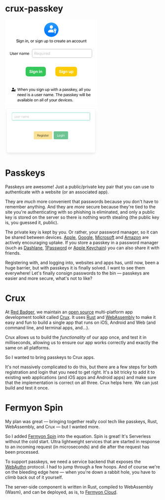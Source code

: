 # crux-passkey

<div>
  <img src="./docs/iOS.png" width="300" alt="Crux Passkey on iPhone" />
  <img src="./docs/web.png" width="300" alt="Crux Passkey on web" style="vertical-align: top;" />
</div>

# Passkeys

Passkeys are awesome! Just a public/private key pair that you can use to
authenticate with a website (or an associated app).

They are _much_ more convenient that passwords because you don't have to
remember anything. And they are _more_ secure because they're tied to the site
you're authenticating with so phishing is eliminated, and only a public key is
stored on the server so there is nothing worth stealing (the public key is, you
guessed it, public).

The private key is kept by you. Or rather, your password manager, so it can be
shared between devices.
[Apple](https://support.apple.com/en-gb/guide/iphone/iphf538ea8d0/ios),
[Google](https://blog.google/technology/safety-security/the-beginning-of-the-end-of-the-password/),
[Microsoft](https://support.microsoft.com/en-us/windows/passkeys-in-windows-301c8944-5ea2-452b-9886-97e4d2ef4422)
and
[Amazon](https://www.aboutamazon.com/news/retail/amazon-passwordless-sign-in-passkey)
are actively encouraging uptake. If you store a passkey in a password manager
(such as [Dashlane](https://www.dashlane.com/passkeys),
[1Password](https://1password.com/product/passkeys) or
[Apple Keychain](https://support.apple.com/en-gb/guide/iphone/iph82d6721b2/17.0/ios/17.0))
you can also share it with friends.

Registering with, and logging into, websites and apps has, until now, been a
huge barrier, but with passkeys it is finally solved. I want to see them
everywhere! Let's finally consign passwords to the bin — passkeys are easier and
more secure, what's not to like?

# Crux

At [Red Badger](https://red-badger.com/), we maintain an
[open source](https://github.com/redbadger/crux) multi-platform app development
toolkit called [Crux](https://red-badger.com/crux). It uses
[Rust](https://www.rust-lang.org/) and [WebAssembly](https://webassembly.org/)
to make it easy and fun to build a single app that runs on iOS, Android and Web
(and command line, and terminal apps, and...).

Crux allows us to build the _functionality_ of our app once, and test it in
milliseconds, allowing us to ensure our app works correctly and exactly the same
on all platforms.

So I wanted to bring passkeys to Crux apps.

It's not massively complicated to do this, but there are a few steps for both
registration and login that you need to get right. It's a bit tricky to add it
to existing web applications (and iOS apps and Android apps) and make sure that
the implementation is correct on all three. Crux helps here. We can just build
and test it once.

# Fermyon Spin

My plan was great — bringing together really cool tech like passkeys, Rust,
WebAssembly, and Crux — but I wanted more.

So I added [Fermyon Spin](https://www.fermyon.com/spin) into the equation. Spin
is great! It's Serverless without the cold start. Ultra lightweight services
that are started in response to an incoming request (in microseconds) and die
after the request has been processed.

To support passkeys, we need a service backend that exposes the
[WebAuthn](https://en.wikipedia.org/wiki/WebAuthn) protocol. I had to jump
through a few hoops. And of course we're on the bleeding edge here — when you're
down a rabbit hole, you have to climb back out of it yourself.

The server-side component is written in Rust, compiled to WebAssembly (Wasm),
and can be deployed, as is, to [Fermyon Cloud](https://www.fermyon.com/cloud).
